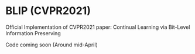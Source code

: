 # BLIP (CVPR2021)
Official Implementation of CVPR2021 paper: Continual Learning via Bit-Level Information Preserving

Code coming soon (Around mid-April)
